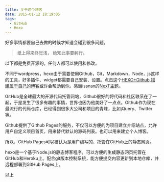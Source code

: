 ```yaml
---
title: 关于这个博客
date: 2015-01-12 18:19:05
tags: 
  - GitHub
  - Hexo
---
```


好多事情都要自己去做的时候才知道会碰到很多问题。

<!-- more -->

<blockquote class="blockquote-center">纸上得来终觉浅，
绝知此事要躬行。</blockquote>

以下都是免费开源的，任何人都可以使用和修改。

不同于wordpress，hexo由于需要使用Github，Git，Markdown，Node，js这样的工具，好多插件、widget都需要自己安装、设置。点击这个[HEXO+Github,搭建属于自己的博客](http://www.jianshu.com/p/465830080ea9)或许会帮助到你。感谢issnan的[NexT主题](https://github.com/iissnan/hexo-theme-next)。

GitHub是全球最大的开源代码托管网站，Github很好的将代码和社区联系在了一起，于是发生了很多有趣的事情，世界也因为他美好了一点点。Github作为现在最流行的代码仓库，已经得到很多大公司和项目的青睐，比如jQuery、Twitter等。

Github提供了Github Pages的服务，不仅可以方便的为项目建立介绍站点，允许用户自定义项目首页，用来替代默认的源码列表。也可以用来建立个人博客。

所以，GitHub Pages可以被认为是用户编写的、托管在GitHub上的静态网页。

hexo是一个基于Node.js的静态博客程序，可以方便的生成静态网页托管在GitHub和Heroku上。配合git版本控制系统，能方便提交内容更新到本地仓库，并远程部署到GitHub Pages上。

以上
